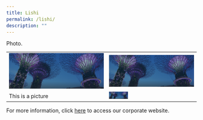 ```yaml
---
title: Lishi
permalink: /lishi/
description: ""
---
```

<table>
	<tr>
		<td><img src="/images/hero-banner.png" style="width:500px"></td>
		<td><img src="/images/hero-banner.png" style="width:500px"> </td>
	</tr>
	<tr> Photo.
		<td>This is a picture</td>
		<td><img src="/images/hero-banner.png" style="width:50px"> </td>
	</tr>
	</table>



For more information, click <a href="https://www.csc.gov.sg/" target="_blank"> here</a> to access our corporate website.